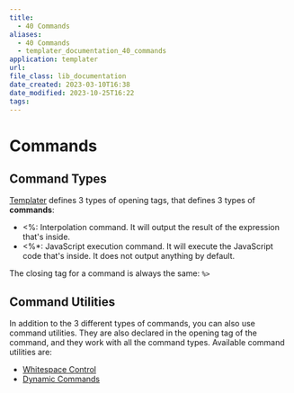 ```yaml
---
title:
  - 40 Commands
aliases:
  - 40 Commands
  - templater_documentation_40_commands
application: templater
url: 
file_class: lib_documentation
date_created: 2023-03-10T16:38
date_modified: 2023-10-25T16:22
tags: 
---
```

# Commands

## Command Types

[Templater](https://github.com/SilentVoid13/Templater) defines 3 types of opening tags, that defines 3 types of **commands**:

- <\%: Interpolation command. It will output the result of the expression that's inside.
- <\%\*: JavaScript execution command. It will execute the JavaScript code that's inside. It does not output anything by default.

The closing tag for a command is always the same: `%>`

## Command Utilities

In addition to the 3 different types of commands, you can also use command utilities. They are also declared in the opening tag of the command, and they work with all the command types. Available command utilities are:

- [Whitespace Control](./whitespace-control.md)
- [Dynamic Commands](./dynamic-command.md)
